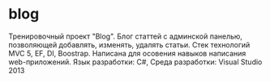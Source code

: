 # blog
Тренировочный проект "Blog". Блог статтей с админской панелью, позволяющей добавлять, изменять, удалять статьи.
Стек технологий MVC 5, EF, DI, Boostrap.
Написана для осовения навыков написания web-приложений.
Язык разработки: C#,
Среда разработки: Visual Studio 2013 
